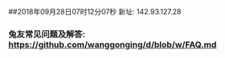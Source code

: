 ##2018年09月28日07时12分07秒 新址: 142.93.127.28
### 兔友常见问题及解答: https://github.com/wanggonging/d/blob/w/FAQ.md
